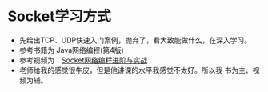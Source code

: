 # Socket学习方式

- 先给出TCP、UDP快速入门案例，抛弃了，看大致能做什么，在深入学习。
- 参考书籍为 Java网络编程(第4版)
- 参考视频为：<a href="https://coding.imooc.com/class/286.html">Socket网络编程进阶与实战</a>
- 老师给我的感觉很牛皮，但是他讲课的水平我感觉不太好。所以我 书为主、视频为辅。
